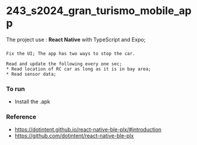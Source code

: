 # 243_s2024_gran_turismo_mobile_app

The project use : **React Native** with TypeScript and Expo;  



### 

```
Fix the UI; The app has two ways to stop the car.

Read and update the following every one sec; 
* Read location of RC car as long as it is in bay area;
* Read sensor data; 
```

### To run
* Install the .apk 
 

### Reference
* https://dotintent.github.io/react-native-ble-plx/#introduction
* https://github.com/dotintent/react-native-ble-plx
